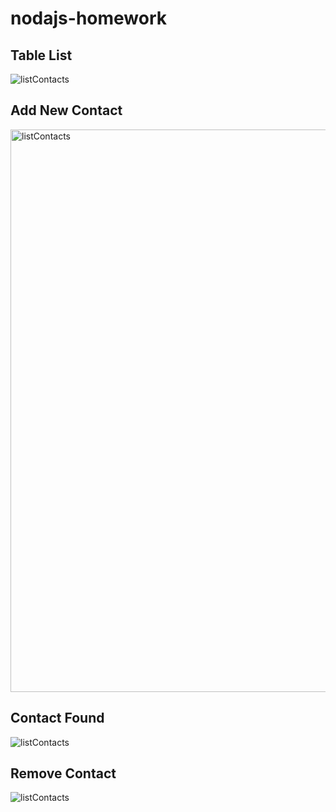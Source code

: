 # nodajs-homework

## Table List

<img alt="listContacts" src="https://ibb.co/fn4fVtJ">

## Add New Contact

<img width="900" alt="listContacts" src="https://ibb.co/HB04NLD">

## Contact Found

<img alt="listContacts" src="https://ibb.co/RPZH8Br">

## Remove Contact

<img  alt="listContacts" src="https://ibb.co/J7X1xh0">

